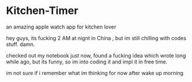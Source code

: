 # Kitchen-Timer
an amazing apple watch app for kitchen lover

hey guys, its fucking 2 AM at nignt in China , but im still chilling with codes stuff. damn.

checked out my notebook just now, found a fucking idea which wrote long while ago, but its funny, so im into coding it and impl it in free time.

im not sure if i remember what im thinking for now after wake up morning
